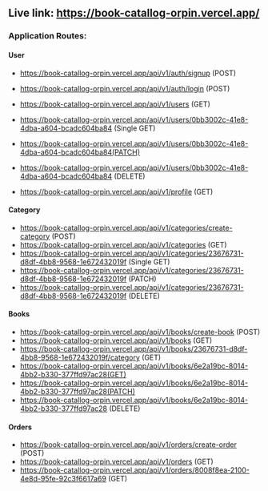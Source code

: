 ## Live link: https://book-catallog-orpin.vercel.app/

### Application Routes:

#### User

- https://book-catallog-orpin.vercel.app/api/v1/auth/signup (POST)

- https://book-catallog-orpin.vercel.app/api/v1/auth/login (POST)

- https://book-catallog-orpin.vercel.app/api/v1/users (GET)
- https://book-catallog-orpin.vercel.app/api/v1/users/0bb3002c-41e8-4dba-a604-bcadc604ba84 (Single GET)
- https://book-catallog-orpin.vercel.app/api/v1/users/0bb3002c-41e8-4dba-a604-bcadc604ba84(PATCH)
- https://book-catallog-orpin.vercel.app/api/v1/users/0bb3002c-41e8-4dba-a604-bcadc604ba84 (DELETE)
- https://book-catallog-orpin.vercel.app/api/v1/profile (GET)

#### Category

- https://book-catallog-orpin.vercel.app/api/v1/categories/create-category (POST)
- https://book-catallog-orpin.vercel.app/api/v1/categories (GET)
- https://book-catallog-orpin.vercel.app/api/v1/categories/23676731-d8df-4bb8-9568-1e672432019f (Single GET)
- https://book-catallog-orpin.vercel.app/api/v1/categories/23676731-d8df-4bb8-9568-1e672432019f (PATCH)
- https://book-catallog-orpin.vercel.app/api/v1/categories/23676731-d8df-4bb8-9568-1e672432019f (DELETE)

#### Books

- https://book-catallog-orpin.vercel.app/api/v1/books/create-book (POST)
- https://book-catallog-orpin.vercel.app/api/v1/books (GET)
- https://book-catallog-orpin.vercel.app/api/v1/books/23676731-d8df-4bb8-9568-1e672432019f/category (GET)
- https://book-catallog-orpin.vercel.app/api/v1/books/6e2a19bc-8014-4bb2-b330-377ffd97ac28(GET)
- https://book-catallog-orpin.vercel.app/api/v1/books/6e2a19bc-8014-4bb2-b330-377ffd97ac28(PATCH)
- https://book-catallog-orpin.vercel.app/api/v1/books/6e2a19bc-8014-4bb2-b330-377ffd97ac28 (DELETE)

#### Orders

- https://book-catallog-orpin.vercel.app/api/v1/orders/create-order (POST)
- https://book-catallog-orpin.vercel.app/api/v1/orders (GET)
- https://book-catallog-orpin.vercel.app/api/v1/orders/8008f8ea-2100-4e8d-95fe-92c3f6617a69 (GET)

